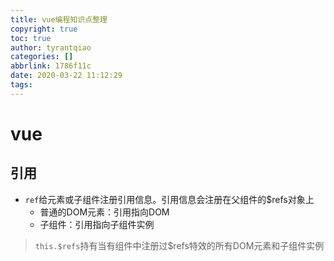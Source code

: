 ```yaml
---
title: vue编程知识点整理
copyright: true
toc: true
author: tyrantqiao
categories: []
abbrlink: 1786f11c
date: 2020-03-22 11:12:29
tags:
---
```


# vue

## 引用

- `ref`给元素或子组件注册引用信息。引用信息会注册在父组件的$refs对象上
    - 普通的DOM元素：引用指向DOM
    - 子组件：引用指向子组件实例

> `this.$refs`持有当有组件中注册过$refs特效的所有DOM元素和子组件实例